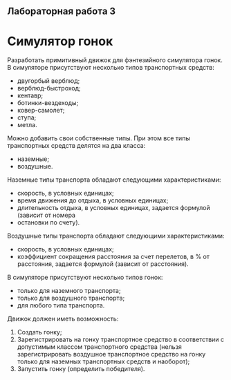 ## Лабораторная работа 3

# Симулятор гонок

Разработать примитивный движок для фэнтезийного симулятора гонок.
В симуляторе присутствуют несколько типов транспортных средств:
- двугорбый верблюд;
- верблюд-быстроход;
- кентавр;
- ботинки-вездеходы;
- ковер-самолет;
- ступа;
- метла.

Можно добавить свои собственные типы.
При этом все типы транспортных средств делятся на два класса:
- наземные;
- воздушные.

Наземные типы транспорта обладают следующими характеристиками:
- скорость, в условных единицах;
- время движения до отдыха, в условных единицах;
- длительность отдыха, в условных единицах, задается формулой (зависит от номера
- остановки по счету).

Воздушные типы транспорта обладают следующими характеристиками:
- скорость, в условных единицах;
- коэффициент сокращения расстояния за счет перелетов, в % от расстояния, задается
формулой (зависит от расстояния).

В симуляторе присутствуют несколько типов гонок:
- только для наземного транспорта;
- только для воздушного транспорта;
- для любого типа транспорта.

Движок должен иметь возможность:
1. Создать гонку;
2. Зарегистрировать на гонку транспортное средство в соответствии с допустимым
классом транспортного средства (нельзя зарегистрировать воздушное транспортное
средство на гонку только для наземных транспортных средств и наоборот);
3. Запустить гонку (определить победителя).